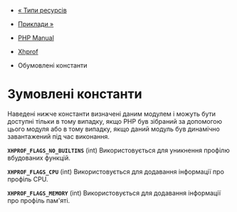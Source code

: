 - [« Типи ресурсів](xhprof.resources.md)
- [Приклади »](xhprof.examples.md)

- [PHP Manual](index.md)
- [Xhprof](book.xhprof.md)
- Обумовлені константи

# Зумовлені константи

Наведені нижче константи визначені даним модулем і можуть бути
доступні тільки в тому випадку, якщо PHP був зібраний за допомогою цього
модуля або в тому випадку, якщо даний модуль був динамічно завантажений
під час виконання.

**`XHPROF_FLAGS_NO_BUILTINS`** (int)
Використовується для уникнення профілю вбудованих функцій.

**`XHPROF_FLAGS_CPU`** (int)
Використовується для додавання інформації про профіль CPU.

**`XHPROF_FLAGS_MEMORY`** (int)
Використовується для додавання інформації про профіль пам'яті.
